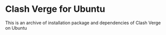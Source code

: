 # Clash Verge for Ubuntu
This is an archive of installation package and dependencies of Clash Verge on Ubuntu
